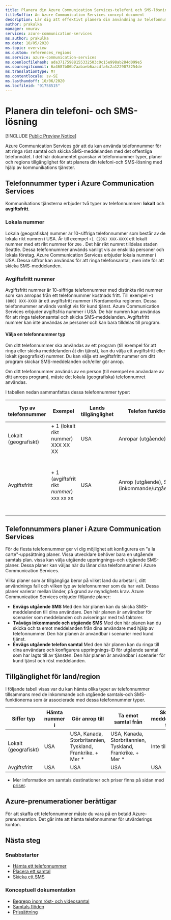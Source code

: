 ```yaml
---
title: Planera din Azure Communication Services-telefoni och SMS-lösning
titleSuffix: An Azure Communication Services concept document
description: Lär dig att effektivt planera din användning av telefonnummer och telefoni.
author: prakulka
manager: nmurav
services: azure-communication-services
ms.author: prakulka
ms.date: 10/05/2020
ms.topic: overview
ms.custom: references_regions
ms.service: azure-communication-services
ms.openlocfilehash: ada37175988155332503c0c15e998ab284d099e5
ms.sourcegitcommit: 6a4687b86b7aabaeb6aacdfa6c2a1229073254de
ms.translationtype: MT
ms.contentlocale: sv-SE
ms.lasthandoff: 10/06/2020
ms.locfileid: "91758515"
---
```

# <a name="plan-your-telephony-and-sms-solution"></a>Planera din telefoni- och SMS-lösning

[!INCLUDE [Public Preview Notice](../../includes/public-preview-include.md)]


Azure Communication Services gör att du kan använda telefonnummer för att ringa röst samtal och skicka SMS-meddelanden med det offentliga telefonnätet. I det här dokumentet granskar vi telefonnummer typer, planer och regions tillgänglighet för att planera din telefoni-och SMS-lösning med hjälp av kommunikations tjänster.

## <a name="phone-number-types-in-azure-communication-services"></a>Telefonnummer typer i Azure Communication Services
 
Kommunikations tjänsterna erbjuder två typer av telefonnummer: **lokalt** och **avgiftsfritt**. 

### <a name="local-numbers"></a>Lokala nummer
Lokala (geografiska) nummer är 10-siffriga telefonnummer som består av de lokala rikt numren i USA. Är till exempel `+1 (206) XXX-XXXX` ett lokalt nummer med ett rikt nummer för `206` . Det här rikt numret tilldelas staden Seattle. Dessa telefonnummer används vanligt vis av enskilda personer och lokala företag. Azure Communication Services erbjuder lokala nummer i USA. Dessa siffror kan användas för att ringa telefonsamtal, men inte för att skicka SMS-meddelanden. 

### <a name="toll-free-numbers"></a>Avgiftsfritt nummer
Avgiftsfritt nummer är 10-siffriga telefonnummer med distinkta rikt nummer som kan anropas från ett telefonnummer kostnads fritt. Till exempel `+1 (800) XXX-XXXX` är ett avgiftsfritt nummer i Nordamerika regionen. Dessa telefonnummer används vanligt vis för kund tjänst. Azure Communication Services erbjuder avgiftsfria nummer i USA. De här numren kan användas för att ringa telefonsamtal och skicka SMS-meddelanden. Avgiftsfritt nummer kan inte användas av personer och kan bara tilldelas till program.

#### <a name="choosing-a-phone-number-type"></a>Välja en telefonnummer typ

Om ditt telefonnummer ska användas av ett program (till exempel för att ringa eller skicka meddelanden åt din tjänst), kan du välja ett avgiftsfritt eller lokalt (geografiskt) nummer. Du kan välja ett avgiftsfritt nummer om ditt program skickar SMS-meddelanden och/eller gör anrop.

Om ditt telefonnummer används av en person (till exempel en användare av ditt anrops program), måste det lokala (geografiska) telefonnumret användas. 

I tabellen nedan sammanfattas dessa telefonnummer typer: 

| Typ av telefonnummer | Exempel                              | Lands tillgänglighet    | Telefon funktion |Vanligt användnings fall                                                                                                     |
| ----------------- | ------------------------------------ | ----------------------- | ------------------------|------------------------------------------------------------------------------------------------------------------- |
| Lokalt (geografiskt)        | + 1 (lokalt rikt nummer) XXX XX XX  | USA                      | Anropar (utgående) | Tilldela telefonnummer till användare i dina program  |
| Avgiftsfritt         | + 1 (avgiftsfrit rikt *nummer*) xxx xx xx | USA                      | Anrop (utgående), SMS (inkommande/utgående)| Tilldela telefonnummer till IVR-system/robotar-system (Interactive Voice Response), SMS-program                                        |


## <a name="phone-number-plans-in-azure-communication-services"></a>Telefonnummers planer i Azure Communication Services 

För de flesta telefonnummer ger vi dig möjlighet att konfigurera en "a la carte"-uppsättning planer. Vissa utvecklare behöver bara en utgående samtals plan. vissa kan välja utgående uppringnings-och utgående SMS-planer. Dessa planer kan väljas när du lånar dina telefonnummer i Azure Communication Services.

Vilka planer som är tillgängliga beror på vilket land du arbetar i, ditt användnings fall och vilken typ av telefonnummer som du har valt. Dessa planer varierar mellan länder, på grund av myndighets krav. Azure Communication Services erbjuder följande planer:

- **Envägs utgående SMS** Med den här planen kan du skicka SMS-meddelanden till dina användare. Den här planen är användbar för scenarier som meddelanden och aviseringar med två faktorer. 
- **Tvåvägs inkommande och utgående SMS** Med den här planen kan du skicka och ta emot meddelanden från dina användare med hjälp av telefonnummer. Den här planen är användbar i scenarier med kund tjänst.
- **Envägs utgående telefon samtal** Med den här planen kan du ringa till dina användare och konfigurera uppringnings-ID för utgående samtal som har lagts till av tjänsten. Den här planen är användbar i scenarier för kund tjänst och röst meddelanden.

## <a name="countryregion-availability"></a>Tillgänglighet för land/region

I följande tabell visas var du kan hämta olika typer av telefonnummer tillsammans med de inkommande och utgående samtals-och SMS-funktionerna som är associerade med dessa telefonnummer typer.

|Siffer typ| Hämta nummer i | Gör anrop till                                        | Ta emot samtal från                                    |Skicka meddelanden till       | Ta emot meddelanden från |
|-----------| ------------------ | ---------------------------------------------------  |-------------------------------------------------------|-----------------------|--------|
| Lokalt (geografiskt)  | USA                 | USA, Kanada, Storbritannien, Tyskland, Frankrike. + Mer *| USA, Kanada, Storbritannien, Tyskland, Frankrike. + Mer * |Inte tillgänglig| Inte tillgänglig |
| Avgiftsfritt | USA                 | USA                                                   | USA                                                    |USA                | USA |

* Mer information om samtals destinationer och priser finns på sidan med [priser](../pricing.md).

## <a name="azure-subscriptions-eligibility"></a>Azure-prenumerationer berättigar

För att skaffa ett telefonnummer måste du vara på en betald Azure-prenumeration. Det går inte att hämta telefonnummer för utvärderings konton. 

## <a name="next-steps"></a>Nästa steg

### <a name="quickstarts"></a>Snabbstarter

- [Hämta ett telefonnummer](../../quickstarts/telephony-sms/get-phone-number.md)
- [Placera ett samtal](../../quickstarts/voice-video-calling/calling-client-samples.md)
- [Skicka ett SMS](../../quickstarts/telephony-sms/send.md)

### <a name="conceptual-documentation"></a>Konceptuell dokumentation

- [Begrepp inom röst- och videosamtal](../voice-video-calling/about-call-types.md)
- [Samtals flöden](../call-flows.md)
- [Prissättning](../pricing.md)
